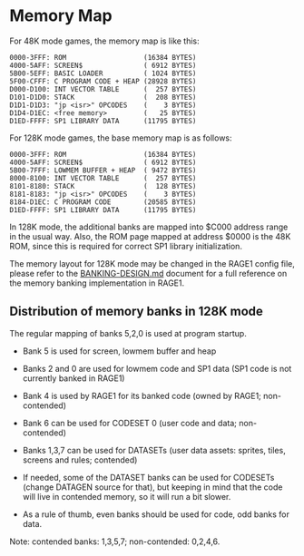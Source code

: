 # Memory Map

For 48K mode games, the memory map is like this:

```
0000-3FFF: ROM                   (16384 BYTES)
4000-5AFF: SCREEN$               ( 6912 BYTES)
5B00-5EFF: BASIC LOADER          ( 1024 BYTES)
5F00-CFFF: C PROGRAM CODE + HEAP (28928 BYTES)
D000-D100: INT VECTOR TABLE      (  257 BYTES)
D101-D1D0: STACK                 (  208 BYTES)
D1D1-D1D3: "jp <isr>" OPCODES    (    3 BYTES)
D1D4-D1EC: <free memory>         (   25 BYTES)
D1ED-FFFF: SP1 LIBRARY DATA      (11795 BYTES)
```

For 128K mode games, the base memory map is as follows:

```
0000-3FFF: ROM                   (16384 BYTES)
4000-5AFF: SCREEN$               ( 6912 BYTES)
5B00-7FFF: LOWMEM BUFFER + HEAP  ( 9472 BYTES)
8000-8100: INT VECTOR TABLE      (  257 BYTES)
8101-8180: STACK                 (  128 BYTES)
8181-8183: "jp <isr>" OPCODES    (    3 BYTES)
8184-D1EC: C PROGRAM CODE        (20585 BYTES)
D1ED-FFFF: SP1 LIBRARY DATA      (11795 BYTES)
```

In 128K mode, the additional banks are mapped into $C000 address range in
the usual way.  Also, the ROM page mapped at address $0000 is the 48K ROM,
since this is required for correct SP1 library initialization.

The memory layout for 128K mode may be changed in the RAGE1 config file,
please refer to the [BANKING-DESIGN.md](BANKING-DESIGN.md) document for a
full reference on the memory banking implementation in RAGE1.

## Distribution of memory banks in 128K mode

The regular mapping of banks 5,2,0 is used at program startup.

- Bank 5 is used for screen, lowmem buffer and heap

- Banks 2 and 0 are used for lowmem code and SP1 data (SP1 code is not
  currently banked in RAGE1)

- Bank 4 is used by RAGE1 for its banked code (owned by RAGE1; non-contended)

- Bank 6 can be used for CODESET 0 (user code and data; non-contended)

- Banks 1,3,7 can be used for DATASETs (user data assets: sprites, tiles,
  screens and rules; contended)

- If needed, some of the DATASET banks can be used for CODESETs (change
  DATAGEN source for that), but keeping in mind that the code will live in
  contended memory, so it will run a bit slower.

- As a rule of thumb, even banks should be used for code, odd banks for
  data.

Note: contended banks: 1,3,5,7; non-contended: 0,2,4,6.
